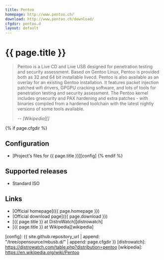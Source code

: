 ```yaml
---
title: Pentoo
homepage: http://www.pentoo.ch/
download: http://www.pentoo.ch/download/
cfgdir: pentoo.d
layout: default
---
```


# {{ page.title }}

> Pentoo is a Live CD and Live USB designed for penetration testing and security
> assessment. Based on Gentoo Linux, Pentoo is provided both as 32 and 64 bit
> installable livecd. Pentoo is also available as an overlay for an existing
> Gentoo installation. It features packet injection patched wifi drivers, GPGPU
> cracking software, and lots of tools for penetration testing and security
> assessment. The Pentoo kernel includes grsecurity and PAX hardening and extra
> patches - with binaries compiled from a hardened toolchain with the latest
> nightly versions of some tools available.
>
> -- <cite markdown="1">[Wikipedia][]</cite>


{% if page.cfgdir %}
## Configuration

- [Project's files for {{ page.title }}][config]
{% endif %}


## Supported releases

- Standard ISO


## Links

- [Official homepage]({{ page.homepage }})
- [Official download page]({{ page.download }})
- [{{ page.title }} at DistroWatch][distrowatch]
- [{{ page.title }} at Wikipedia][wikipedia]


[config]: {{ site.github.repository_url | append: "/tree/opensource/mbusb.d/" | append: page.cfgdir }}
[distrowatch]: https://distrowatch.com/table.php?distribution=pentoo
[wikipedia]: https://en.wikipedia.org/wiki/Pentoo
